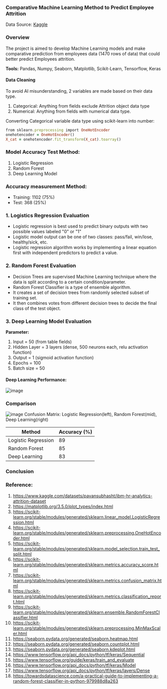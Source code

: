 ### Comparative Machine Learning Method to Predict Employee Attrition
Data Source: [Kaggle](https://www.kaggle.com/datasets/pavansubhasht/ibm-hr-analytics-attrition-dataset)
### Overview
The project is aimed to develop Machine Learning models and make comparative prediction from employees data (1470 rows of data) that could better predict Employees attrition.

**Tools:** Pandas, Numpy, Seaborn, Matplotlib, Scikit-Learn, Tensorflow, Keras

#### Data Cleaning
To avoid AI misunderstanding, 2 variables are made based on their data type.
1. Categorical: Anything from fields exclude Attrition  object data type
2. Numerical:  Anything from fields with numerical data type.

Converting Categorical variable data type using scikit-learn into number:
``` ruby
from sklearn.preprocessing import OneHotEncoder
onehotencoder = OneHotEncoder()
X_cat = onehotencoder.fit_transform(X_cat).toarray()
```
### Model Accuracy Test Method:
1. Logistic Regression
2. Random Forest
3. Deep Learning Model 

### Accuracy measurement Method:
 - Training: 1102 (75%)
 - Test: 368 (25%)

### 1. Logistics Regression Evaluation
 - Logistic regression is best used to predict binary outputs with two possible values labeled "0" or "1"
 - Logistic model output can be one of two classes: pass/fail, win/lose, healthy/sick, etc.
 - Logistic regression algorithm works by implementing a linear equation first with independent predictors to predict a value. 

### 2. Random Forest Evaluation
 - Decision Trees are supervised Machine Learning technique where the data is split according to a certain condition/parameter. 
 - Random Forest Classifier is a type of ensemble algorithm. 
 - It creates a set of decision trees from randomly selected subset of training set. 
 - It then combines votes from different decision trees to decide the final class of the test object.

### 3. Deep Learning Model Evaluation
**Parameter:**
1. Input = 50 (from table fields)
2. Hidden Layer = 3 layers (dense, 500 neurons each, relu activation function)
3. Output = 1 (sigmoid activation function)
4. Epochs = 100 
5. Batch size = 50

#### Deep Learning Performance:
![image](https://user-images.githubusercontent.com/37673834/169192599-d06e652a-7a06-4309-b9e5-d2f6e7eab3ff.png)


### Comparison

![image](https://user-images.githubusercontent.com/37673834/169203314-84f5b0e0-2406-4e74-af64-d9022e0f4da9.png)
Confusion Matrix: Logistic Regression(left), Random Forest(mid), Deep Learning(right)

|   Method           |Accuracy (%)|
|--------------------|------------|
| Logistic Regression|         89 |
| Random Forest      |         85 |
| Deep Learning      |         83 |

### Conclusion

### Reference:
1. https://www.kaggle.com/datasets/pavansubhasht/ibm-hr-analytics-attrition-dataset
2. https://matplotlib.org/3.5.0/plot_types/index.html
3. https://scikit-learn.org/stable/modules/generated/sklearn.linear_model.LogisticRegression.html
4. https://scikit-learn.org/stable/modules/generated/sklearn.preprocessing.OneHotEncoder.html
5. https://scikit-learn.org/stable/modules/generated/sklearn.model_selection.train_test_split.html
6. https://scikit-learn.org/stable/modules/generated/sklearn.metrics.accuracy_score.html
7. https://scikit-learn.org/stable/modules/generated/sklearn.metrics.confusion_matrix.html
8. https://scikit-learn.org/stable/modules/generated/sklearn.metrics.classification_report.html
9. https://scikit-learn.org/stable/modules/generated/sklearn.ensemble.RandomForestClassifier.html
10. https://scikit-learn.org/stable/modules/generated/sklearn.preprocessing.MinMaxScaler.html
11. https://seaborn.pydata.org/generated/seaborn.heatmap.html
12. https://seaborn.pydata.org/generated/seaborn.countplot.html
13. https://seaborn.pydata.org/generated/seaborn.kdeplot.html
14. https://www.tensorflow.org/api_docs/python/tf/keras/Sequential
15. https://www.tensorflow.org/guide/keras/train_and_evaluate
16. https://www.tensorflow.org/api_docs/python/tf/keras/Model
17. https://www.tensorflow.org/api_docs/python/tf/keras/layers/Dense
18. https://towardsdatascience.com/a-practical-guide-to-implementing-a-random-forest-classifier-in-python-979988d8a263
